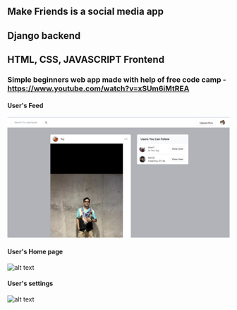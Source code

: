 ## Make Friends is a social media app
## Django backend
## HTML, CSS, JAVASCRIPT Frontend

### Simple beginners web app made with help of free code camp - https://www.youtube.com/watch?v=xSUm6iMtREA

#### User's Feed

![alt text](https://github.com/Geni-96/Make-Friends/blob/main/venv/Screenshot%202023-07-17%20at%206.35.50%20PM.png?raw=true)

#### User's Home page

![alt text](?raw=true)

#### User's settings
![alt text](?raw=true)
